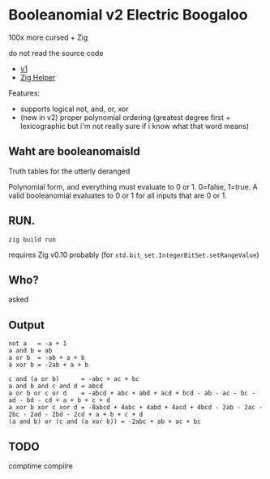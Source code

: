 # Booleanomial v2 Electric Boogaloo

100x more cursed + Zig

do not read the source code

* [v1](https://github.com/SnootierMoon/Booleanomial)
* [Zig Helper](https://gist.github.com/SnootierMoon/953a2a92e1ea662be3c49c4737b8bc45)

Features:

- supports logical not, and, or, xor
- (new in v2) proper polynomial ordering (greatest degree first + lexicographic
  but i'm not really sure if i know what that word means)

## Waht are booleanomaisld

Truth tables for the utterly deranged

Polynomial form, and everything must evaluate to 0 or 1.
0=false, 1=true. 
A valid booleanomial evaluates to 0 or 1 for all inputs that are 0 or 1.

## RUN.

`zig build run`

requires Zig v0.10 probably (for `std.bit_set.IntegerBitSet.setRangeValue`)

## Who?

asked

## Output

```
not a   = -a + 1
a and b = ab
a or b  = -ab + a + b
a xor b = -2ab + a + b

c and (a or b)      = -abc + ac + bc
a and b and c and d = abcd
a or b or c or d    = -abcd + abc + abd + acd + bcd - ab - ac - bc - ad - bd - cd + a + b + c + d
a xor b xor c xor d = -8abcd + 4abc + 4abd + 4acd + 4bcd - 2ab - 2ac - 2bc - 2ad - 2bd - 2cd + a + b + c + d
(a and b) or (c and (a xor b)) = -2abc + ab + ac + bc
```

## TODO

comptime compilre
